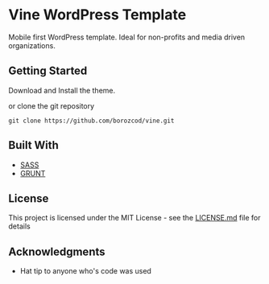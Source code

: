 # Vine WordPress Template

Mobile first WordPress template. Ideal for non-profits and media driven organizations.

## Getting Started

Download and Install the theme.

or clone the git repository
```
git clone https://github.com/borozcod/vine.git
```

## Built With

* [SASS](http://sass-lang.com/)
* [GRUNT](https://gruntjs.com/)

## License

This project is licensed under the MIT License - see the [LICENSE.md](LICENSE.md) file for details

## Acknowledgments

* Hat tip to anyone who's code was used
